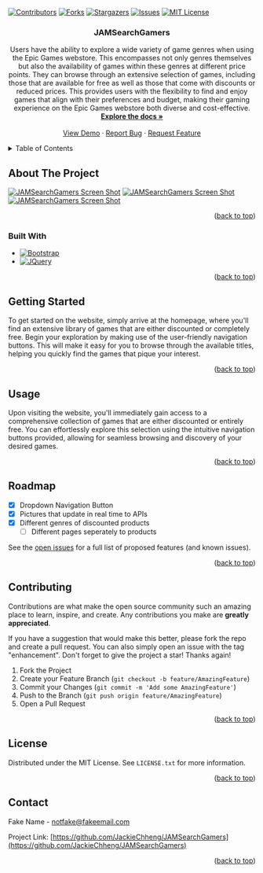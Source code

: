 
<a name="readme-top"></a>


[![Contributors][contributors-shield]][contributors-url]
[![Forks][forks-shield]][forks-url]
[![Stargazers][stars-shield]][stars-url]
[![Issues][issues-shield]][issues-url]
[![MIT License][license-shield]][license-url]






<h3 align="center">JAMSearchGamers</h3>

  <p align="center">
    Users have the ability to explore a wide variety of game genres when using the Epic Games webstore. This encompasses not only genres themselves but also the availability of games within these genres at different price points. They can browse through an extensive selection of games, including those that are available for free as well as those that come with discounts or reduced prices. This provides users with the flexibility to find and enjoy games that align with their preferences and budget, making their gaming experience on the Epic Games webstore both diverse and cost-effective.
    <br />
    <a href="https://github.com/JackieChheng/JAMSearchGamers"><strong>Explore the docs »</strong></a>
    <br />
    <br />
    <a href="https://github.com/JackieChheng/JAMSearchGamers">View Demo</a>
    ·
    <a href="https://github.com/JackieChheng/JAMSearchGamers/issues">Report Bug</a>
    ·
    <a href="https://github.com/JackieChheng/JAMSearchGamers/issues">Request Feature</a>
  </p>
</div>



<!-- TABLE OF CONTENTS -->
<details>
  <summary>Table of Contents</summary>
  <ol>
    <li>
      <a href="#about-the-project">About The Project</a>
      <ul>
        <li><a href="#built-with">Built With</a></li>
      </ul>
    </li>
    <li>
      <a href="#getting-started">Getting Started</a>
    </li>
    <li><a href="#usage">Usage</a></li>
    <li><a href="#roadmap">Roadmap</a></li>
    <li><a href="#contributing">Contributing</a></li>
    <li><a href="#license">License</a></li>
    <li><a href="#contact">Contact</a></li>
  </ol>
</details>



<!-- ABOUT THE PROJECT -->
## About The Project

[![JAMSearchGamers Screen Shot][product-screenshot]](./assets/images/1.png)
[![JAMSearchGamers Screen Shot][product-screenshot]](./assets/images/2.png)
[![JAMSearchGamers Screen Shot][product-screenshot]](./assets/images/3.png)


<p align="right">(<a href="#readme-top">back to top</a>)</p>



### Built With


* [![Bootstrap][Bootstrap.com]][Bootstrap-url]
* [![JQuery][JQuery.com]][JQuery-url]

<p align="right">(<a href="#readme-top">back to top</a>)</p>



<!-- GETTING STARTED -->
## Getting Started

To get started on the website, simply arrive at the homepage, where you'll find an extensive library of games that are either discounted or completely free. Begin your exploration by making use of the user-friendly navigation buttons. This will make it easy for you to browse through the available titles, helping you quickly find the games that pique your interest.



<p align="right">(<a href="#readme-top">back to top</a>)</p>



<!-- USAGE EXAMPLES -->
## Usage

Upon visiting the website, you'll immediately gain access to a comprehensive collection of games that are either discounted or entirely free. You can effortlessly explore this selection using the intuitive navigation buttons provided, allowing for seamless browsing and discovery of your desired games.


<p align="right">(<a href="#readme-top">back to top</a>)</p>



<!-- ROADMAP -->
## Roadmap

- [X] Dropdown Navigation Button
- [X] Pictures that update in real time to APIs
- [X] Different genres of discounted products
    - [ ] Different pages seperately to products 

See the [open issues](https://github.com/JackieChheng/JAMSearchGamers/issues) for a full list of proposed features (and known issues).

<p align="right">(<a href="#readme-top">back to top</a>)</p>



<!-- CONTRIBUTING -->
## Contributing

Contributions are what make the open source community such an amazing place to learn, inspire, and create. Any contributions you make are **greatly appreciated**.

If you have a suggestion that would make this better, please fork the repo and create a pull request. You can also simply open an issue with the tag "enhancement".
Don't forget to give the project a star! Thanks again!

1. Fork the Project
2. Create your Feature Branch (`git checkout -b feature/AmazingFeature`)
3. Commit your Changes (`git commit -m 'Add some AmazingFeature'`)
4. Push to the Branch (`git push origin feature/AmazingFeature`)
5. Open a Pull Request

<p align="right">(<a href="#readme-top">back to top</a>)</p>



<!-- LICENSE -->
## License

Distributed under the MIT License. See `LICENSE.txt` for more information.

<p align="right">(<a href="#readme-top">back to top</a>)</p>



<!-- CONTACT -->
## Contact

Fake Name -   notfake@fakeemail.com

Project Link: [https://github.com/JackieChheng/JAMSearchGamers](https://github.com/JackieChheng/JAMSearchGamers)

<p align="right">(<a href="#readme-top">back to top</a>)</p>






<!-- MARKDOWN LINKS & IMAGES -->
<!-- https://www.markdownguide.org/basic-syntax/#reference-style-links -->
[contributors-shield]: https://img.shields.io/github/contributors/JackieChheng/JAMSearchGamers.svg?style=for-the-badge
[contributors-url]: https://github.com/JackieChheng/JAMSearchGamers/graphs/contributors
[forks-shield]: https://img.shields.io/github/forks/JackieChheng/JAMSearchGamers.svg?style=for-the-badge
[forks-url]: https://github.com/JackieChheng/JAMSearchGamers/network/members
[stars-shield]: https://img.shields.io/github/stars/JackieChheng/JAMSearchGamers.svg?style=for-the-badge
[stars-url]: https://github.com/JackieChheng/JAMSearchGamers/stargazers
[issues-shield]: https://img.shields.io/github/issues/JackieChheng/JAMSearchGamers.svg?style=for-the-badge
[issues-url]: https://github.com/JackieChheng/JAMSearchGamers/issues
[license-shield]: https://img.shields.io/github/license/JackieChheng/JAMSearchGamers.svg?style=for-the-badge
[license-url]: https://github.com/JackieChheng/JAMSearchGamers/blob/master/LICENSE.txt
[linkedin-shield]: https://img.shields.io/badge/-LinkedIn-black.svg?style=for-the-badge&logo=linkedin&colorB=555
[linkedin-url]: https://linkedin.com/in/  
[product-screenshot]: images/screenshot.png
[Next.js]: https://img.shields.io/badge/next.js-000000?style=for-the-badge&logo=nextdotjs&logoColor=white
[Next-url]: https://nextjs.org/
[React.js]: https://img.shields.io/badge/React-20232A?style=for-the-badge&logo=react&logoColor=61DAFB
[React-url]: https://reactjs.org/
[Vue.js]: https://img.shields.io/badge/Vue.js-35495E?style=for-the-badge&logo=vuedotjs&logoColor=4FC08D
[Vue-url]: https://vuejs.org/
[Angular.io]: https://img.shields.io/badge/Angular-DD0031?style=for-the-badge&logo=angular&logoColor=white
[Angular-url]: https://angular.io/
[Svelte.dev]: https://img.shields.io/badge/Svelte-4A4A55?style=for-the-badge&logo=svelte&logoColor=FF3E00
[Svelte-url]: https://svelte.dev/
[Laravel.com]: https://img.shields.io/badge/Laravel-FF2D20?style=for-the-badge&logo=laravel&logoColor=white
[Laravel-url]: https://laravel.com
[Bootstrap.com]: https://img.shields.io/badge/Bootstrap-563D7C?style=for-the-badge&logo=bootstrap&logoColor=white
[Bootstrap-url]: https://getbootstrap.com
[JQuery.com]: https://img.shields.io/badge/jQuery-0769AD?style=for-the-badge&logo=jquery&logoColor=white
[JQuery-url]: https://jquery.com 
